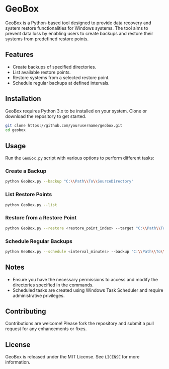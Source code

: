 # GeoBox

GeoBox is a Python-based tool designed to provide data recovery and system restore functionalities for Windows systems. The tool aims to prevent data loss by enabling users to create backups and restore their systems from predefined restore points.

## Features

- Create backups of specified directories.
- List available restore points.
- Restore systems from a selected restore point.
- Schedule regular backups at defined intervals.

## Installation

GeoBox requires Python 3.x to be installed on your system. Clone or download the repository to get started.

```bash
git clone https://github.com/yourusername/geobox.git
cd geobox
```

## Usage

Run the `GeoBox.py` script with various options to perform different tasks:

### Create a Backup

```bash
python GeoBox.py --backup "C:\\Path\\To\\SourceDirectory"
```

### List Restore Points

```bash
python GeoBox.py --list
```

### Restore from a Restore Point

```bash
python GeoBox.py --restore <restore_point_index> --target "C:\\Path\\To\\TargetDirectory"
```

### Schedule Regular Backups

```bash
python GeoBox.py --schedule <interval_minutes> --backup "C:\\Path\\To\\SourceDirectory"
```

## Notes

- Ensure you have the necessary permissions to access and modify the directories specified in the commands.
- Scheduled tasks are created using Windows Task Scheduler and require administrative privileges.

## Contributing

Contributions are welcome! Please fork the repository and submit a pull request for any enhancements or fixes.

## License

GeoBox is released under the MIT License. See `LICENSE` for more information.
